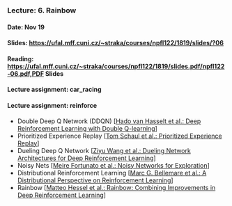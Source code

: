 ### Lecture: 6. Rainbow
#### Date: Nov 19
#### Slides: https://ufal.mff.cuni.cz/~straka/courses/npfl122/1819/slides/?06
#### Reading: https://ufal.mff.cuni.cz/~straka/courses/npfl122/1819/slides.pdf/npfl122-06.pdf,PDF Slides
#### Lecture assignment: car_racing
#### Lecture assignment: reinforce

- Double Deep Q Network (DDQN) [[Hado van Hasselt et al.: Deep Reinforcement Learning with Double Q-learning](https://arxiv.org/abs/1509.06461)]
- Prioritized Experience Replay [[Tom Schaul et al.: Prioritized Experience Replay](https://arxiv.org/abs/1511.05952)]
- Dueling Deep Q Network [[Ziyu Wang et al.: Dueling Network Architectures for Deep Reinforcement Learning](https://arxiv.org/abs/1511.06581)]
- Noisy Nets [[Meire Fortunato et al.: Noisy Networks for Exploration](https://arxiv.org/abs/1706.10295)]
- Distributional Reinforcement Learning [[Marc G. Bellemare et al.: A Distributional Perspective on Reinforcement Learning](https://arxiv.org/abs/1707.06887)]
- Rainbow [[Matteo Hessel et al.: Rainbow: Combining Improvements in Deep Reinforcement Learning](https://arxiv.org/abs/1710.02298)]
